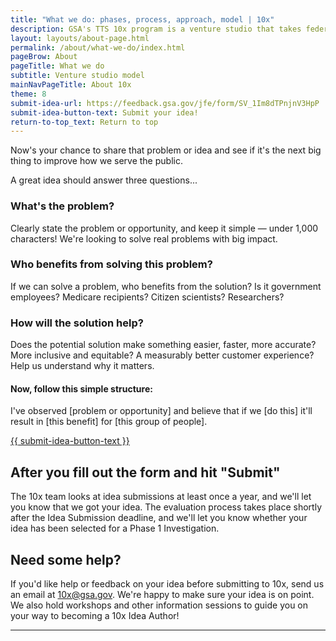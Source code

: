 ```yaml
---
title: "What we do: phases, process, approach, model | 10x"
description: GSA's TTS 10x program is a venture studio that takes federal workers' ideas on ways good-for-government technology can make better-for-the-public experiences.
layout: layouts/about-page.html
permalink: /about/what-we-do/index.html
pageBrow: About
pageTitle: What we do
subtitle: Venture studio model
mainNavPageTitle: About 10x
theme: 8
submit-idea-url: https://feedback.gsa.gov/jfe/form/SV_1Im8dTPnjnV3HpP
submit-idea-button-text: Submit your idea!
return-to-top_text: Return to top
---
```


<p class="usa-intro">
  Now's your chance to share that problem or idea and see if it's the next big thing to improve how we serve the public.
</p>

A great idea should answer three questions...

###  What's the problem? 

Clearly state the problem or opportunity, and keep it simple &#8212; under 1,000 characters! We're looking to solve real problems with big impact.

### Who benefits from solving this problem?

If we can solve a problem, who benefits from the solution? Is it government employees? Medicare recipients? Citizen scientists? Researchers? 

### How will the solution help?

Does the potential solution make something easier, faster, more accurate? More inclusive and equitable? A measurably better customer experience? Help us understand why it matters. 

#### Now, follow this simple structure:

<p class="sampleText">
  I've observed [problem or opportunity] and believe that if we [do this] it'll result in [this benefit] for [this group of people].
</p>

<p class="usa-button">
  <a class="usa-link" rel="noreferrer" href="{{ submit-idea-url | url }}">
    {{ submit-idea-button-text }}
  </a>
</p>

## After you fill out the form and hit "Submit"

The 10x team looks at idea submissions at least once a year, and we'll let you know that we got your idea. The evaluation process takes place shortly after the Idea Submission deadline, and we'll let you know whether your idea has been selected for a Phase 1 Investigation.

## Need some help?

If you'd like help or feedback on your idea before submitting to 10x, send us an email at 10x@gsa.gov. We're happy to make sure your idea is on point. We also hold workshops and other information sessions to guide you on your way to becoming a 10x Idea Author!

---
